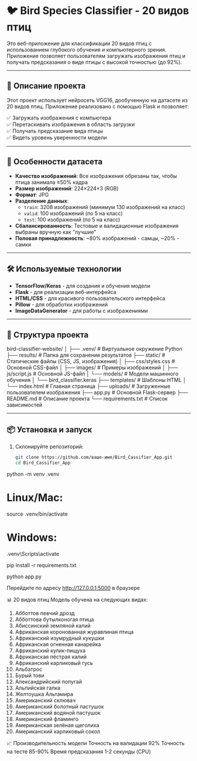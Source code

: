 # 🐦 Bird Species Classifier - 20 видов птиц

Это веб-приложение для классификации 20 видов птиц с использованием глубокого обучения и компьютерного зрения. Приложение позволяет пользователям загружать изображения птиц и получать предсказания о виде птицы с высокой точностью (до 92%).

---

## 📌 Описание проекта

Этот проект использует нейросеть VGG16, дообученную на датасете из 20 видов птиц. Приложение реализовано с помощью Flask и позволяет:

✅ Загружать изображения с компьютера  
✅ Перетаскивать изображения в область загрузки  
✅ Получать предсказание вида птицы  
✅ Видеть уровень уверенности модели  

---

## 🧠 Особенности датасета

- **Качество изображений**: Все изображения обрезаны так, чтобы птица занимала ≥50% кадра  
- **Размер изображений**: 224×224×3 (RGB)  
- **Формат**: JPG  
- **Разделение данных**:
  - `train`: 3208 изображений (минимум 130 изображений на класс)
  - `valid`: 100 изображений (по 5 на класс)
  - `test`: 100 изображений (по 5 на класс)
- **Сбалансированность**: Тестовые и валидационные изображения выбраны вручную как "лучшие"  
- **Половая принадлежность**: ~80% изображений - самцы, ~20% - самки  

---

## 🛠️ Используемые технологии

- **TensorFlow/Keras** - для создания и обучения модели  
- **Flask** - для реализации веб-интерфейса  
- **HTML/CSS** - для красивого пользовательского интерфейса  
- **Pillow** - для обработки изображений  
- **ImageDataGenerator** - для работы с изображениями  

---

## 📁 Структура проекта

bird-classifier-website/
│
├── .venv/ # Виртуальное окружение Python
├── results/ # Папка для сохранения результатов
├── static/ # Статические файлы (CSS, JS, изображения)
│ ├── css/styles.css # Основной CSS-файл
│ ├── images/ # Примеры изображений
│ ├── js/script.js # Основной JS-файл
│ └── models/ # Модели машинного обучения
│ └── bird_classifier.keras
├── templates/ # Шаблоны HTML
│ └── index.html # Главная страница
├── uploads/ # Загруженные пользователем изображения
├── app.py # Основной Flask-сервер
├── README.md # Описание проекта
└── requirements.txt # Список зависимостей


---

## 📦 Установка и запуск

1. Склонируйте репозиторий:
   ```bash
   git clone https://github.com/ваше-имя/Bird_Cassifier_App.git
   cd Bird_Cassifier_App

python -m venv .venv
# Linux/Mac:
source .venv/bin/activate
# Windows:
.venv\Scripts\activate


pip install -r requirements.txt


python app.py


Перейдите по адресу http://127.0.0.1:5000 в браузере


📊 20 видов птиц
Модель обучена на следующих видах:

1. Абботтов певчий дрозд
2. Абботтова бутылконогая птица
3. Абиссинский земляной калий
4. Африканская коронованная журавлиная птица
5. Африканский изумрудный кукушки
6. Африканская огненная канарейка
7. Африканский кулик-пищуха
8. Африканская пёстрая калий
9. Африканский карликовый гусь
 10. Альбатрос
 11. Бурый тови
 12. Александрийский попугай
 13. Альпийская галка
 14. Желтоушка Альтамира
 15. Американский склювач
 16. Американский болотный пастушок
 17. Американский водяной пастушок
 18. Американский фламинго
 19. Американская зелёная щеголиха
 20. Американский карликовый сокол

📈 Производительность модели
Точность на валидации
92%
Точность на тесте
85-90%
Время предсказания
1-2 секунды (CPU)


